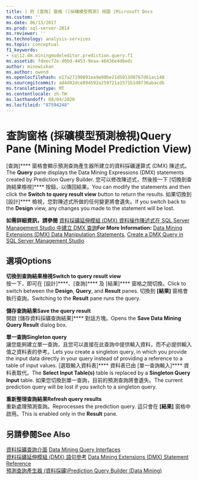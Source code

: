 ```yaml
---
title: ) 的 [查詢] 窗格 ([採礦模型預測] 視圖 |Microsoft Docs
ms.custom: ''
ms.date: 06/13/2017
ms.prod: sql-server-2014
ms.reviewer: ''
ms.technology: analysis-services
ms.topic: conceptual
f1_keywords:
- sql12.dm.miningmodeleditor.prediction.query.f1
ms.assetid: fdeec72e-d0bd-4453-9eaa-46436e4d6edc
author: minewiskan
ms.author: owend
ms.openlocfilehash: e17a27190891ea9e00be21d5013d0767d61ac148
ms.sourcegitcommit: ad4d92dce894592a259721a1571b1d8736abacdb
ms.translationtype: MT
ms.contentlocale: zh-TW
ms.lasthandoff: 08/04/2020
ms.locfileid: "87594248"
---
```

# <a name="query-pane-mining-model-prediction-view"></a><span data-ttu-id="29ac8-102">查詢窗格 (採礦模型預測檢視)</span><span class="sxs-lookup"><span data-stu-id="29ac8-102">Query Pane (Mining Model Prediction View)</span></span>
  <span data-ttu-id="29ac8-103">[查詢]\*\*\*\* 窗格會顯示預測查詢產生器所建立的資料採礦運算式 (DMX) 陳述式。</span><span class="sxs-lookup"><span data-stu-id="29ac8-103">The **Query** pane displays the Data Mining Expressions (DMX) statements created by Prediction Query Builder.</span></span> <span data-ttu-id="29ac8-104">您可以修改陳述式，然後按一下 [切換到查詢結果檢視]\*\*\*\* 按鈕，以傳回結果。</span><span class="sxs-lookup"><span data-stu-id="29ac8-104">You can modify the statements and then click the **Switch to query result view** button to return the results.</span></span> <span data-ttu-id="29ac8-105">如果切換到 [設計]\*\*\*\* 檢視，您對陳述式所做的任何變更將會遺失。</span><span class="sxs-lookup"><span data-stu-id="29ac8-105">If you switch back to the **Design** view, any changes you made to the statement will be lost.</span></span>  
  
 <span data-ttu-id="29ac8-106">**如需詳細資訊，請參閱** [資料採礦延伸模組 &#40;DMX&#41; 資料操作陳述式](/sql/dmx/dmx-statements-data-manipulation)[在 SQL Server Management Studio 中建立 DMX 查詢](data-mining/create-a-dmx-query-in-sql-server-management-studio.md)</span><span class="sxs-lookup"><span data-stu-id="29ac8-106">**For More Information:** [Data Mining Extensions &#40;DMX&#41; Data Manipulation Statements](/sql/dmx/dmx-statements-data-manipulation), [Create a DMX Query in SQL Server Management Studio](data-mining/create-a-dmx-query-in-sql-server-management-studio.md)</span></span>  
  
## <a name="options"></a><span data-ttu-id="29ac8-107">選項</span><span class="sxs-lookup"><span data-stu-id="29ac8-107">Options</span></span>  
 <span data-ttu-id="29ac8-108">**切換到查詢結果檢視**</span><span class="sxs-lookup"><span data-stu-id="29ac8-108">**Switch to query result view**</span></span>  
 <span data-ttu-id="29ac8-109">按一下，即可在 [設計]\*\*\*\*、[查詢]\*\*\*\* 及 [結果]\*\*\*\* 窗格之間切換。</span><span class="sxs-lookup"><span data-stu-id="29ac8-109">Click to switch between the **Design**, **Query**, and **Result** panes.</span></span> <span data-ttu-id="29ac8-110">切換到 **[結果]** 窗格會執行查詢。</span><span class="sxs-lookup"><span data-stu-id="29ac8-110">Switching to the **Result** pane runs the query.</span></span>  
  
 <span data-ttu-id="29ac8-111">**儲存查詢結果**</span><span class="sxs-lookup"><span data-stu-id="29ac8-111">**Save the query result**</span></span>  
 <span data-ttu-id="29ac8-112">開啟 [儲存資料採礦查詢結果]\*\*\*\* 對話方塊。</span><span class="sxs-lookup"><span data-stu-id="29ac8-112">Opens the **Save Data Mining Query Result** dialog box.</span></span>  
  
 <span data-ttu-id="29ac8-113">**單一查詢**</span><span class="sxs-lookup"><span data-stu-id="29ac8-113">**Singleton query**</span></span>  
 <span data-ttu-id="29ac8-114">讓您能夠建立單一查詢，且您可以直接在此查詢中提供輸入資料，而不必提供輸入值之資料表的參考。</span><span class="sxs-lookup"><span data-stu-id="29ac8-114">Lets you create a singleton query, in which you provide the input data directly in your query instead of providing a reference to a table of input values.</span></span> <span data-ttu-id="29ac8-115">[選取輸入資料表]\*\*\*\* 資料表已由 [單一查詢輸入]\*\*\*\* 資料表取代。</span><span class="sxs-lookup"><span data-stu-id="29ac8-115">The **Select Input Table(s)** table is replaced by a **Singleton Query Input** table.</span></span> <span data-ttu-id="29ac8-116">如果您切換到單一查詢，目前的預測查詢將會遺失。</span><span class="sxs-lookup"><span data-stu-id="29ac8-116">The current prediction query will be lost if you switch to a singleton query.</span></span>  
  
 <span data-ttu-id="29ac8-117">**重新整理查詢結果**</span><span class="sxs-lookup"><span data-stu-id="29ac8-117">**Refresh query results**</span></span>  
 <span data-ttu-id="29ac8-118">重新處理預測查詢。</span><span class="sxs-lookup"><span data-stu-id="29ac8-118">Reprocesses the prediction query.</span></span> <span data-ttu-id="29ac8-119">這只會在 **[結果]** 窗格中啟用。</span><span class="sxs-lookup"><span data-stu-id="29ac8-119">This is enabled only in the **Result** pane.</span></span>  
  
## <a name="see-also"></a><span data-ttu-id="29ac8-120">另請參閱</span><span class="sxs-lookup"><span data-stu-id="29ac8-120">See Also</span></span>  
 <span data-ttu-id="29ac8-121">[資料採礦查詢介面](data-mining/data-mining-query-tools.md) </span><span class="sxs-lookup"><span data-stu-id="29ac8-121">[Data Mining Query Interfaces](data-mining/data-mining-query-tools.md) </span></span>  
 <span data-ttu-id="29ac8-122">[資料採礦延伸模組 &#40;DMX&#41; 語句參考](/sql/dmx/data-mining-extensions-dmx-statements) </span><span class="sxs-lookup"><span data-stu-id="29ac8-122">[Data Mining Extensions &#40;DMX&#41; Statement Reference](/sql/dmx/data-mining-extensions-dmx-statements) </span></span>  
 [<span data-ttu-id="29ac8-123">預測查詢產生器 &#40;資料採礦&#41;</span><span class="sxs-lookup"><span data-stu-id="29ac8-123">Prediction Query Builder &#40;Data Mining&#41;</span></span>](prediction-query-builder-data-mining.md)  
  
  
